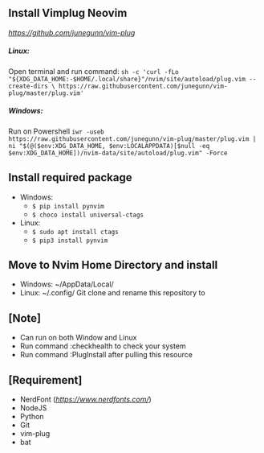 ## Install Vimplug Neovim
*https://github.com/junegunn/vim-plug*
##### Linux:
Open terminal and run command:
 `sh -c 'curl -fLo "${XDG_DATA_HOME:-$HOME/.local/share}"/nvim/site/autoload/plug.vim --create-dirs \
       https://raw.githubusercontent.com/junegunn/vim-plug/master/plug.vim' `

##### Windows:
Run on Powershell
`iwr -useb https://raw.githubusercontent.com/junegunn/vim-plug/master/plug.vim |
    ni "$(@($env:XDG_DATA_HOME, $env:LOCALAPPDATA)[$null -eq $env:XDG_DATA_HOME])/nvim-data/site/autoload/plug.vim" -Force`

## Install required package
- Windows: 
	+ `$ pip install pynvim`
	+ `$ choco install universal-ctags`
- Linux:  
	+ `$ sudo apt install ctags`
	+ `$ pip3 install pynvim`
## Move to Nvim Home Directory and install
- Windows: ~/AppData/Local/
- Linux: ~/.config/
Git clone and rename this repository to <nvim>

## [Note]
- Can run on both Window and Linux
- Run command :checkhealth to check your system
- Run command :PlugInstall after pulling this resource

## [Requirement]
- NerdFont (*https://www.nerdfonts.com/*)
- NodeJS
- Python
- Git
- vim-plug
- bat
